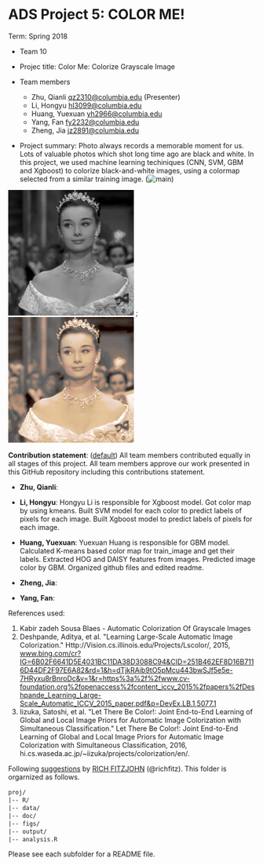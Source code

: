# ADS Project 5: COLOR ME!

Term: Spring 2018

+ Team 10
+ Projec title: Color Me: Colorize Grayscale Image
+ Team members
	+ Zhu, Qianli qz2310@columbia.edu (Presenter)
	+ Li, Hongyu hl3099@columbia.edu
	+ Huang, Yuexuan yh2966@columbia.edu
	+ Yang, Fan fy2232@columbia.edu
	+ Zheng, Jia jz2891@columbia.edu
	
+ Project summary: Photo always records a memorable moment for us. Lots of valuable photos which shot long time ago are black and white. In this project, we used machine learning techiniques (CNN, SVM, GBM and Xgboost) to colorize black-and-white images, using a colormap selected from a similar training image. (![main](doc/main.ipynb))



![Alt Text](output/Images/GBM/Archive/img_1.png) ; ![Alt Text](output/Hepburn.gif)

**Contribution statement**: ([default](doc/a_note_on_contributions.md)) All team members contributed equally in all stages of this project. All team members approve our work presented in this GitHub repository including this contributions statement. 

 + **Zhu, Qianli**: 
 
 + **Li, Hongyu**: Hongyu Li is responsible for Xgboost model. Got color map by using kmeans. Built SVM model for each color to predict labels of pixels for each image. Built Xgboost model to predict labels of pixels for each image.   
 
 + **Huang, Yuexuan**:  Yuexuan Huang is responsible for GBM model. Calculated K-means based color map for train_image and get their labels. Extracted HOG and DAISY features from images. Predicted image color by GBM. Organized github files and edited readme.
 
 + **Zheng, Jia**: 
 
 + **Yang, Fan**: 
 
  References used: 
1. Kabir zadeh Sousa Blaes - Automatic Colorization Of Grayscale Images
2. Deshpande, Aditya, et al. "Learning Large-Scale Automatic Image Colorization." Http://Vision.cs.illinois.edu/Projects/Lscolor/, 2015, www.bing.com/cr?IG=6B02F6641D5E4031BC11DA38D3088C94&CID=251B462EF8D16B7116D44DF2F97E6A82&rd=1&h=dTjkRAib9tO5pMcu443bwSJf5e5e-7HRyxu8rBnroDc&v=1&r=https%3a%2f%2fwww.cv-foundation.org%2fopenaccess%2fcontent_iccv_2015%2fpapers%2fDeshpande_Learning_Large-Scale_Automatic_ICCV_2015_paper.pdf&p=DevEx.LB.1,5077.1
3. Iizuka, Satoshi, et al. "Let There Be Color!: Joint End-to-End Learning of Global and Local Image Priors for Automatic Image Colorization with Simultaneous Classification." Let There Be Color!: Joint End-to-End Learning of Global and Local Image Priors for Automatic Image Colorization with Simultaneous Classification, 2016, hi.cs.waseda.ac.jp/~iizuka/projects/colorization/en/.

Following [suggestions](http://nicercode.github.io/blog/2013-04-05-projects/) by [RICH FITZJOHN](http://nicercode.github.io/about/#Team) (@richfitz). This folder is orgarnized as follows.

```
proj/
|-- R/
|-- data/
|-- doc/
|-- figs/
|-- output/
|-- analysis.R
```

Please see each subfolder for a README file.
